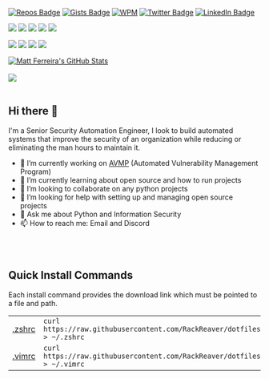 [![Repos Badge](https://badges.pufler.dev/repos/RackReaver)](https://badges.pufler.dev)
[![Gists Badge](https://badges.pufler.dev/gists/RackReaver)](https://badges.pufler.dev)
[![WPM](https://img.shields.io/badge/Fastest%20Typing%20Speed-89wpm-important)](typing_speed_tracker.md)
[![Twitter Badge](https://img.shields.io/badge/Social-Twitter-informational?style=flat&logo=twitter)](https://twitter.com/RackReaver)
[![LinkedIn Badge](https://img.shields.io/badge/Social-LinkedIn-informational?style=flat&logo=linkedin)](https://www.linkedin.com/in/matthew-ferreira/)

![](https://img.shields.io/badge/Python-1A2B34?style=for-the-badge&logo=python&labelColor=303036)
![](https://img.shields.io/badge/HTML-1A2B34?style=for-the-badge&logo=html5&labelColor=303036)
![](https://img.shields.io/badge/CSS-1A2B34?style=for-the-badge&logo=css3&labelColor=303036)
![](https://img.shields.io/badge/MySQL-1A2B34?style=for-the-badge&logo=mysql&labelColor=303036&logoColor=FFF)
![](https://img.shields.io/badge/Sqlite-1A2B34?style=for-the-badge&logo=sqlite&labelColor=303036)

![](https://img.shields.io/badge/GitHub-1A2B34?style=for-the-badge&logo=github&labelColor=303036)
![](https://img.shields.io/badge/GitLab-1A2B34?style=for-the-badge&logo=gitlab&labelColor=303036)
![](https://img.shields.io/badge/Jira-1A2B34?style=for-the-badge&logo=jira-software&labelColor=303036)
![](https://img.shields.io/badge/Postman-1A2B34?style=for-the-badge&logo=postman&labelColor=303036)

<a href="https://github.com/RackReaver">
  <img align="center" src="https://github-readme-stats.vercel.app/api?username=RackReaver&show_icons=true&line_height=27&count_private=true&title_color=ffffff&text_color=c9cacc&icon_color=FC5130&bg_color=1A2B34" alt="Matt Ferreira's GitHub Stats" />
</a>
</br>
</br>
<a href="https://github.com/RackReaver/AVMP">
  <img align="center" src="https://github-readme-stats.vercel.app/api/pin/?username=RackReaver&repo=AVMP&title_color=ffffff&text_color=c9cacc&icon_color=FC5130&bg_color=1A2B34" />
</a>
</br>
</br>

## Hi there 👋

I'm a Senior Security Automation Engineer, I look to build automated systems that improve the security of an organization while reducing or eliminating the man hours to maintain it.

- 🔭 I’m currently working on [AVMP](github.com/RackReaver/AVMP) (Automated Vulnerability Management Program)
- 🌱 I’m currently learning about open source and how to run projects
- 👯 I’m looking to collaborate on any python projects
- 🤔 I’m looking for help with setting up and managing open source projects
- 💬 Ask me about Python and Information Security
- 📫 How to reach me: Email and Discord

</br>
</br>

## Quick Install Commands

Each install command provides the download link which must be pointed to a file and path.

|                                                                       |                                                                                         |
| --------------------------------------------------------------------- | --------------------------------------------------------------------------------------- |
| [.zshrc](https://github.com/RackReaver/dotfiles/blob/main/zsh/.zshrc) | `curl https://raw.githubusercontent.com/RackReaver/dotfiles/main/zsh/.zshrc > ~/.zshrc` |
| [.vimrc](https://github.com/RackReaver/dotfiles/blob/main/vim/.vimrc) | `curl https://raw.githubusercontent.com/RackReaver/dotfiles/main/vim/.vimrc > ~/.vimrc` |

<!--
**RackReaver/RackReaver** is a ✨ _special_ ✨ repository because its `README.md` (this file) appears on your GitHub profile.
-->
